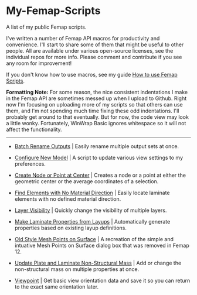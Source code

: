 # My-Femap-Scripts
A list of my public Femap scripts.

I've written a number of Femap API macros for productivity and convenience. I'll start to share some of them that might be useful to other people. All are available under various open-source licenses, see the individual repos for more info. Please comment and contribute if you see any room for improvement!

If you don't know how to use macros, see my guide [How to use Femap Scripts](https://github.com/aaronjasso/How_to_use_Femap_Scripts).

**Formatting Note:**
For some reason, the nice consistent indentations I make in the Femap API are sometimes messed up when I upload to Github. Right now I'm focusing on uploading more of my scripts so that others can use them, and I'm not spending much time fixing these odd indentations. I'll probably get around to that eventually. But for now, the code view may look a little wonky. Fortunately, WinWrap Basic ignores whitespace so it will not affect the functionality.

---

- [Batch Rename Outputs](https://github.com/aaronjasso/Femap-Batch-Rename-Outputs)
| Easily rename multiple output sets at once.

- [Configure New Model](https://github.com/aaronjasso/Femap-Configure-New-Model)
| A script to update various view settings to my preferences.

- [Create Node or Point at Center](https://github.com/aaronjasso/Create-Node-or-Point-at-Center)
| Creates a node or a point at either the geometric center or the average coordinates of a selection.

- [Find Elements with No Material Direction](https://github.com/aaronjasso/Femap-Find-Elements-with-No-Material-Direction)
| Easily locate laminate elements with no defined material direction.

- [Layer Visibility](https://github.com/aaronjasso/Layer-Visibility)
| Quickly change the visibility of multiple layers.

- [Make Laminate Properties from Layups](https://github.com/aaronjasso/Femap-Make-Laminate-Properties-from-Layups)
| Automatically generate properties based on existing layup definitions.

- [Old Style Mesh Points on Surface](https://github.com/aaronjasso/Femap-Old-Style-Mesh-Points-on-Surface)
| A recreation of the simple and intuative Mesh Points on Surface dialog box that was removed in Femap 12.

- [Update Plate and Laminate Non-Structural Mass](https://github.com/aaronjasso/Update-Plate-and-Laminate-Non-Structural-Mass)
| Add or change the non-structural mass on multiple properties at once.

- [Viewpoint](https://github.com/aaronjasso/Femap-Viewpoint)
| Get basic view orientation data and save it so you can return to the exact same orientation later.

